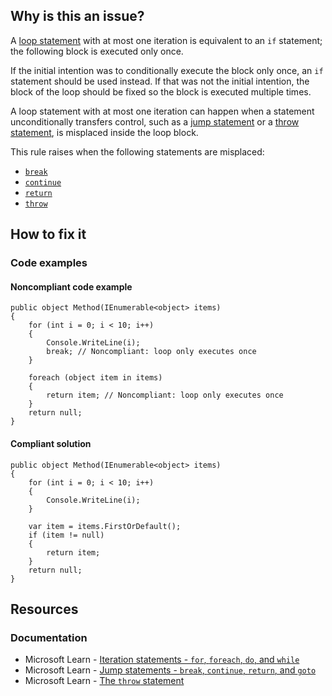 ## Why is this an issue?
 
A [loop statement](https://learn.microsoft.com/en-us/dotnet/csharp/language-reference/statements/iteration-statements) with at most one iteration is equivalent to an `if` statement; the following block is executed only once.
 
If the initial intention was to conditionally execute the block only once, an `if` statement should be used instead. If that was not the initial intention, the block of the loop should be fixed so the block is executed multiple times.
 
A loop statement with at most one iteration can happen when a statement unconditionally transfers control, such as a [jump statement](https://learn.microsoft.com/en-us/dotnet/csharp/language-reference/statements/jump-statements) or a [throw
statement](https://learn.microsoft.com/en-us/dotnet/csharp/language-reference/statements/exception-handling-statements#the-throw-statement), is misplaced inside the loop block.
 
This rule raises when the following statements are misplaced:
 
- [`break`](https://learn.microsoft.com/en-us/dotnet/csharp/language-reference/statements/jump-statements#the-break-statement)
- [`continue`](https://learn.microsoft.com/en-us/dotnet/csharp/language-reference/statements/jump-statements#the-continue-statement)
- [`return`](https://learn.microsoft.com/en-us/dotnet/csharp/language-reference/statements/jump-statements#the-return-statement)
- [`throw`](https://learn.microsoft.com/en-us/dotnet/csharp/language-reference/statements/exception-handling-statements#the-throw-statement)

## How to fix it
 
### Code examples
 
#### Noncompliant code example

    public object Method(IEnumerable<object> items)
    {
        for (int i = 0; i < 10; i++)
        {
            Console.WriteLine(i);
            break; // Noncompliant: loop only executes once
        }
    
        foreach (object item in items)
        {
            return item; // Noncompliant: loop only executes once
        }
        return null;
    }

#### Compliant solution

    public object Method(IEnumerable<object> items)
    {
        for (int i = 0; i < 10; i++)
        {
            Console.WriteLine(i);
        }
    
        var item = items.FirstOrDefault();
        if (item != null)
        {
            return item;
        }
        return null;
    }

## Resources
 
### Documentation

- Microsoft Learn - [Iteration
  statements - `for`, `foreach`, `do`, and `while`](https://learn.microsoft.com/en-us/dotnet/csharp/language-reference/statements/iteration-statements)
- Microsoft Learn - [Jump statements -
  `break`, `continue`, `return`, and `goto`](https://learn.microsoft.com/en-us/dotnet/csharp/language-reference/statements/jump-statements)
- Microsoft Learn - [The
  `throw` statement](https://learn.microsoft.com/en-us/dotnet/csharp/language-reference/statements/exception-handling-statements#the-throw-statement)